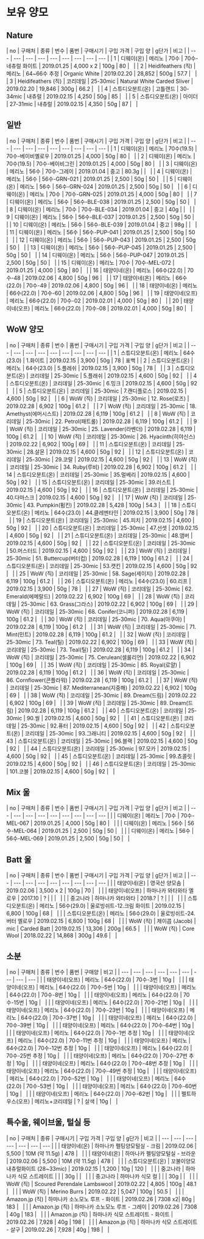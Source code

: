 # 보유 양모

## Nature
| no | 구매처 | 종류 | 번수 | 품번 | 구매시기 | 구입 가격 | 구입 양 | g단가 | 비고 |
| --- | --- | --- | --- | --- | --- | --- | --- | --- |
| 1 | 디웨이(온) | 메리노 | 70수 | 70수-네츄럴 화이트 | 2019.01.25 | 4,000 x 2 | 100g | 80 | &nbsp; |
| 2 | Heidifeathers (직) | 메리노 | 64~66수 추정 | Organic White | 2019.02.20 | 28,852 | 500g | 57.7 | &nbsp; |
| 3 | Heidifeathers (직) | 코리데일 | 25-30mic | Natural White Carded Sliver | 2019.02.20 | 19,846 | 300g | 66.2 | &nbsp; |
| 4 | 스튜디오분트(온) | 고틀랜드 | 30-34mic  | 내츄럴 | 2019.02.15 | 4,250 | 50g | 85 | &nbsp; |
| 5 | 스튜디오분트(온) | 아이더 | 27-31mic | 내츄럴 | 2019.02.15 | 4,350 | 50g | 87 | &nbsp; |

## 일반

| no | 구매처 | 종류 | 번수 | 품번 | 구매시기 | 구입 가격 | 구입 양 | g단가 | 비고 |
| --- | --- | --- | --- | --- | --- | --- | --- | --- |
| 1 | 디웨이(온) | 메리노 | 70수(19.5) | 70수-베이비옐로우 | 2019.01.25 | 4,000 | 50g | 80 | &nbsp; |
| 2 | 디웨이(온) | 메리노 | 70수(19.5) | 70수-베이비그린 | 2019.01.25 | 4,000 | 50g | 80 | &nbsp; |
| 3 | 디웨이(온) | 메리노 | 56수 | 70수-그레이 | 2019.01.04 | 중고 | 80.3g |   | &nbsp; |
| 4 | 디웨이(온) | 메리노 | 56수 | 56수-GRN-021 | 2019.01.25 | 2,500 | 50g | 50 | &nbsp; |
| 5 | 디웨이(온) | 메리노 | 56수 | 56수-GRN-024 | 2019.01.25 | 2,500 | 50g | 50  | &nbsp; |
| 6 | 디웨이(온) | 메리노 | 70수 | 70수-GRN-025 | 2019.01.25 | 4,000 | 50g | 80 | &nbsp; |
| 7 | 디웨이(온) | 메리노 | 56수 | 56수-BLE-038 | 2019.01.25 | 2,500 | 50g | 50  | &nbsp; |
| 8 | 디웨이(온) | 메리노 | 70수 | 70수-BLE-034 | 2019.01.04 | 중고 | 40g |   | &nbsp; |
| 9 | 디웨이(온) | 메리노 | 56수 | 56수-BLE-037 | 2019.01.25 | 2,500 | 50g | 50  | &nbsp; |
| 10 | 디웨이(온) | 메리노 | 56수 | 56수-BLE-039 | 2019.01.04 | 중고 | 98g |   | &nbsp; |
| 11 | 디웨이(온) | 메리노 | 56수 | 56수-PUP-041 | 2019.01.25 | 2,500 | 50g | 50  | &nbsp; |
| 12 | 디웨이(온) | 메리노 | 56수 | 56수-PUP-043 | 2019.01.25 | 2,500 | 50g | 50  | &nbsp; |
| 13 | 디웨이(온) | 메리노 | 56수 | 56수-PUP-045 | 2019.01.25 | 2,500 | 50g | 50  | &nbsp; |
| 14 | 디웨이(온) | 메리노 | 56수 | 56수-PUP-047 | 2019.01.25 | 2,500 | 50g | 50  | &nbsp; |
| 15 | 디웨이(온) | 메리노 | 70수 | 70수-MEL-072 | 2019.01.25 | 4,000 | 50g | 80 | &nbsp; |
| 16 | 태양이네(온) | 메리노 | 66수(22.0) | 70수-48 | 2019.02.06 | 4,800 | 50g | 96  | &nbsp; |
| 17 | 태양이네(온) | 메리노 | 66수(22.0) | 70수-49 | 2019.02.06 | 4,800 | 50g | 96 | &nbsp; |
| 18 | 태양이네(온) | 메리노 | 66수(22.0) | 70수-60 | 2019.02.06 | 4,800 | 50g | 96 |  &nbsp; |
| 19 | 태양이네(오프) | 메리노 | 66수(22.0) | 70수-02 | 2019.02.01 | 4,000 | 50g | 80 |  &nbsp; |
| 20 | 태양이네(오프) | 메리노 | 66수(22.0) | 70수-08 | 2019.02.01 | 4,000 | 50g | 80 | &nbsp; |

## WoW 양모

| no | 구매처 | 종류 | 번수 | 품번 | 구매시기 | 구입 가격 | 구입 양 | g단가 | 비고 |
| --- | --- | --- | --- | --- | --- | --- | --- | --- |
| 1 | 스튜디오분트(온) | 메리노 | 64수(23.0) | 1.화이트 | 2019.02.15 | 3,900 | 50g | 78 | 표백 |
| 2 | 스튜디오분트(온) | 메리노 | 64수(23.0) | 5.플레쉬 | 2019.02.15 | 3,900 | 50g | 78 | &nbsp; |
| 3 | 스튜디오분트(온) | 코리데일 | 25-30mic | 5.플래쉬 | 2019.02.15 | 4,600 | 50g | 92 | &nbsp; |
| 4 | 스튜디오분트(온) | 코리데일 | 25-30mic | 6.밍크 | 2019.02.15 | 4,600 | 50g | 92 | &nbsp; |
| 5 | 스튜디오분트(온) | 코리데일 | 25-30mic | 7.캔디플로스 | 2019.02.15 | 4,600 | 50g | 92 | &nbsp; |
| 6 | WoW (직) | 코리데일 | 25-30mic | 12. Rose(로즈)	 | 2019.02.28 | 6,902 | 100g | 61.2 | &nbsp; |
| 7 | WoW (직) | 코리데일 | 25-30mic | 18. Amethyst(에머시스트) | 2019.02.28 | 6,119 | 100g | 61.2 | &nbsp; |
| 8 | WoW (직) | 코리데일 | 25-30mic | 22. Petrol(패트롤) | 2019.02.28 | 6,119 | 100g | 61.2 | &nbsp; |
| 9 | WoW (직) | 코리데일 | 25-30mic | 25. Lavender(라벤더)	 | 2019.02.28 | 6,119 | 100g | 61.2 | &nbsp; |
| 10 | WoW (직) | 코리데일 | 25-30mic | 26. Hyacinth(히야신스) | 2019.02.22 | 6,902 | 100g | 69 | &nbsp; |
| 11 | 스튜디오분트(온) | 코리데일 | 25-30mic | 28.살몬 | 2019.02.15 | 4,600 | 50g | 92 | &nbsp; |
| 12 | 스튜디오분트(온) | 코리데일 | 25-30mic | 29.코랄 | 2019.02.15 | 4,600 | 50g | 92 | &nbsp; |
| 13 | WoW (직) | 코리데일 | 25-30mic | 34. Ruby(루비)	 | 2019.02.28 | 6,902 | 100g | 61.2 | &nbsp; |
| 14 | 스튜디오분트(온) | 코리데일 | 25-30mic | 35.멀베리 | 2019.02.15 | 4,600 | 50g | 92 | &nbsp; |
| 15 | 스튜디오분트(온) | 코리데일 | 25-30mic | 39.러스트 | 2019.02.15 | 4,600 | 50g | 92 | &nbsp; |
| 16 | 스튜디오분트(온) | 코리데일 | 25-30mic | 40.다마스크 | 2019.02.15 | 4,600 | 50g | 92 | &nbsp; |
| 17 | WoW (직) | 코리데일 | 25-30mic | 43. Pumpkin(펌킨) | 2019.02.28 | 5,428 | 100g | 54.3 | &nbsp; |
| 18 | 스튜디오분트(온) | 메리노 | 64수(23.0) | 44.클레멘타인 | 2019.02.15 | 3,900 | 50g | 78 | &nbsp; |
| 19 | 스튜디오분트(온) | 코리데일 | 25-30mic | 45.피치 | 2019.02.15 | 4,600 | 50g | 92 | &nbsp; |
| 20 | 스튜디오분트(온) | 코리데일 | 25-30mic | 47.선셋 | 2019.02.15 | 4,600 | 50g | 92 | &nbsp; |
| 21 | 스튜디오분트(온) | 코리데일 | 25-30mic | 48.앰버 | 2019.02.15 | 4,600 | 50g | 92 | &nbsp; |
| 22 | 스튜디오분트(온) | 코리데일 | 25-30mic | 50.머스터드 | 2019.02.15 | 4,600 | 50g | 92 | &nbsp; |
| 23 | WoW (직) | 코리데일 | 25-30mic | 51. Buttercup(버터컵) | 2019.02.28 | 6,119 | 100g | 61.2 | &nbsp; |
| 24 | 스튜디오분트(온) | 코리데일 | 25-30mic | 53.캣킨 | 2019.02.15 | 4,600 | 50g | 92 | &nbsp; |
| 25 | WoW (직) | 코리데일 | 25-30mic | 58. Sage(세이지)	 | 2019.02.28 | 6,119 | 100g | 61.2 | &nbsp; |
| 26 | 스튜디오분트(온) | 메리노 | 64수(23.0) | 60.리프 | 2019.02.15 | 3,900 | 50g | 78 | &nbsp; |
| 27 | WoW (직) | 코리데일 | 25-30mic | 62. Emerald(에메랄드) | 2019.02.22 | 6,902 | 100g | 69 | &nbsp; |
| 28 | WoW (직) | 코리데일 | 25-30mic | 63. Grass(그라스) | 2019.02.22 | 6,902 | 100g | 69 | &nbsp; |
| 29 | WoW (직) | 코리데일 | 25-30mic | 68. Conifer(코니퍼) | 2019.02.28 | 6,119 | 100g | 61.2 | &nbsp; |
| 30 | WoW (직) | 코리데일 | 25-30mic | 70. Aqua(아쿠아) | 2019.02.28 | 6,119 | 100g | 61.2 | &nbsp; |
| 31 | WoW (직) | 코리데일 | 25-30mic | 71. Mint(민트) | 2019.02.28 | 6,119 | 100g | 61.2 | &nbsp; |
| 32 | WoW (직) | 코리데일 | 25-30mic | 73. Teal(틸) | 2019.02.22 | 6,902 | 100g | 69 | &nbsp; |
| 33 | WoW (직) | 코리데일 | 25-30mic | 73. Teal(틸) | 2019.02.28 | 6,119 | 100g | 61.2 | &nbsp; |
| 34 | WoW (직) | 코리데일 | 25-30mic | 75. Cerulean(셀룰리언) | 2019.02.22 | 6,902 | 100g | 69 | &nbsp; |
| 35 | WoW (직) | 코리데일 | 25-30mic | 85. Royal(로얄)	 | 2019.02.28 | 6,119 | 100g | 61.2 | &nbsp; |
| 36 | WoW (직) | 코리데일 | 25-30mic | 86. Cornflower(콘플라워)	 | 2019.02.28 | 6,119 | 100g | 61.2 | &nbsp; |
| 37 | WoW (직) | 코리데일 | 25-30mic | 87. Mediterranean(지중해) | 2019.02.22 | 6,902 | 100g | 69 | &nbsp; |
| 38 | WoW (직) | 코리데일 | 25-30mic | 89. Dream(드림) | 2019.02.22 | 6,902 | 100g | 69 | &nbsp; |
| 39 | WoW (직) | 코리데일 | 25-30mic | 89. Dream(드림) | 2019.02.28 | 6,119 | 100g | 61.2 | &nbsp; |
| 40 | 스튜디오분트(온) | 코리데일 | 25-30mic | 90.씰 | 2019.02.15 | 4,600 | 50g | 92 | &nbsp; |
| 41 | 스튜디오분트(온) | 코리데일 | 25-30mic | 92.퓨터 | 2019.02.15 | 4,600 | 50g | 92 | &nbsp; |
| 42 | 스튜디오분트(온) | 코리데일 | 25-30mic | 93.그래니티 | 2019.02.15 | 4,600 | 50g | 92 | &nbsp; |
| 43 | 스튜디오분트(온) | 코리데일 | 25-30mic | 96.블랙 | 2019.02.15 | 4,600 | 50g | 92 | &nbsp; |
| 44 | 스튜디오분트(온) | 코리데일 | 25-30mic | 97.모카 | 2019.02.15 | 4,600 | 50g | 92 | &nbsp; |
| 45 | 스튜디오분트(온) | 코리데일 | 25-30mic | 99.쵸콜릿 | 2019.02.15 | 4,600 | 50g | 92 | &nbsp; |
| 46 | 스튜디오분트(온) | 코리데일 | 25-30mic | 101.코블 | 2019.02.15 | 4,600 | 50g | 92 | &nbsp; |


## Mix 울

| no | 구매처 | 종류 | 번수 | 품번 | 구매시기 | 구입 가격 | 구입 양 | g단가 | 비고 |
| --- | --- | --- | --- | --- | --- | --- | --- | --- |
|  | 디웨이(온) | 메리노 | 70수 | 70수-MEL-067 | 2019.01.25 | 4,000 | 50g | 80 | &nbsp; |
|  | 디웨이(온) | 메리노 | 56수 | 56수-MEL-064 | 2019.01.25 | 2,500 | 50g | 50  | &nbsp; |
|  | 디웨이(온) | 메리노 | 56수 | 56수-MEL-069 | 2019.01.25 | 2,500 | 50g | 50  | &nbsp; |


## Batt 울

| no | 구매처 | 종류 | 번수 | 품번 | 구매시기 | 구입 가격 | 구입 양 | g단가 | 비고 |
| --- | --- | --- | --- | --- | --- | --- | --- | --- |
|  | 태양이네(온) | 영국산 양모솜 | 2019.02.06 | 3,500 x 2 | 100g | 70 | &nbsp; |
|  | 태양이네(오프) | 하마나카 와타와타 옐로우 | 2017.10 | ? |  |  | &nbsp; |
|  | 중고나라 | 하마나카 와타와타 | 2018.? | ? |  |  | &nbsp; |
|  | 스튜디오분트(온) | 메리노 | 56수(29.0) | 울로빙쉬트-12.크림 화이트 | 2019.02.15 | 6,800 | 100g | 68 | &nbsp; |
|  | 스튜디오분트(온) | 메리노 | 56수(29.0) | 울로빙쉬트-24.버터 옐로우 | 2019.02.15 | 6,800 | 100g | 68 | &nbsp; |
|  | WoW (직) | 제이콥 (Jacob) | mic | Carded Batt | 2019.02.15 | 13,306 | 200g | 66.5 | &nbsp; |
|  | WoW (직) | Core Wool | 2018.02.22 | 14,868 | 300g | 49.6 | &nbsp; |


## 소분

| no | 구매처 | 종류 | 번수 | 품번 | 구매양 | 비고 |
| --- | --- | --- | --- | --- | --- | --- | --- | --- |
|  | 태양이네(오프) | 메리노 | 64수(22.0) | 70수-3번 | 10g | &nbsp; |
|  | 태양이네(오프) | 메리노 | 64수(22.0) | 70수-5번 | 10g | &nbsp; |
|  | 태양이네(오프) | 메리노 | 64수(22.0) | 70수-8번 |  10g | &nbsp; |
|  | 태양이네(오프) | 메리노 | 64수(22.0) | 70수-15번 | 10g | &nbsp; |
|  | 태양이네(오프) | 메리노 | 64수(22.0) | 70수-21번 | 10g | &nbsp; |
|  | 태양이네(오프) | 메리노 | 64수(22.0) | 70수-23번 | 10g | &nbsp; |
|  | 태양이네(오프) | 메리노 | 64수(22.0) | 70수-37번 | 10g | &nbsp; |
|  | 태양이네(오프) | 메리노 | 64수(22.0) | 70수-39번 | 10g | &nbsp; |
|  | 태양이네(오프) | 메리노 | 64수(22.0) | 70수-64번 | 10g | &nbsp; |
|  | 태양이네(오프) | 메리노 | 64수(22.0) | 70수-1번 추정 | 10g | &nbsp; |
|  | 태양이네(오프) | 메리노 | 64수(22.0) | 70수-11번 추정 | 10g | &nbsp; |
|  | 태양이네(오프) | 메리노 | 64수(22.0) | 70수-12번 추정 | 10g | &nbsp; |
|  | 태양이네(오프) | 메리노 | 64수(22.0) | 70수-25번 추정 | 10g | &nbsp; |
|  | 태양이네(오프) | 메리노 | 64수(22.0) | 70수-27번 추정 | 10g | &nbsp; |
|  | 태양이네(오프) | 메리노 | 64수(22.0) | 70수-48번 추정 | 10g | &nbsp; |
|  | 태양이네(오프) | 메리노 | 64수(22.0) | 70수-49번 추정 | 10g | &nbsp; |
|  | 태양이네(오프) | 메리노 | 64수(22.0) | 70수-52번 | 10g | &nbsp; |
|  | 태양이네(오프) | 메리노 | 64수(22.0) | 70수-53번 | 10g | &nbsp; |
|  | 태양이네(오프) | 메리노 | 64수(22.0) | 70수-60번 | 10g | &nbsp; |
|  | 태양이네(오프) | 메리노 | 64수(22.0) | 70수-62번 | 10g | &nbsp; |
|  | 펠트하우스(오프) | 메리노+코리데일 | ? | 살색 | 10g | &nbsp; |


## 특수울, 웨이브울, 털실 등

| no | 구매처 | 종류 | 구매시기 | 구입 가격 | 구입 양 | g단가 | 비고 |
| --- | --- |  --- | --- | --- | --- | --- |
|  | 태양이네(온) | 하마나카 펠팅양모털실 - 크림 | 2019.02.06 | 5,500 | 10M (약 11.5g) | 478 | &nbsp; |
|  | 태양이네(온) | 하마나카 펠팅양모털실 - 브라운 | 2019.02.06 | 5,500 | 10M (약 11.5g) | 478 | &nbsp; |
|  | 스튜디오분트(온) | 꼬불이양모 내츄럴화이트 (28~33mic) | 2019.02.15 | 1,200 | 10g | 120 | &nbsp; |
|  | 중고나라 | 하마나카 식모 스트레이트  |  |  | 30g |  | &nbsp; |
|  | 중고나라 | 하마나카 식모 컬  |  |  | 30g |  | &nbsp; |
|  |  WoW (직) | Scoured Perendale Lambswool | 2019.02.22 | 4,805 | 100g | 48.1 | &nbsp; |
|  |  WoW (직) | Merino Burrs | 2019.02.22 | 5,047 | 100g | 50.5 | &nbsp; |
|  |  Amazon.jp (직) | 하마나카 소노모노 루프 - 화이트 | 2019.02.26 | 7308 x2| 80g | 183 | &nbsp; |
|  |  Amazon.jp (직) | 하마나카 소노모노 루프 - 그레이 | 2019.02.26 | 7308 | 40g | 183 | &nbsp; |
|  |  Amazon.jp (직) | 하마나카 식모 스트레이트 - 화이트 | 2019.02.26 | 7,928 | 40g | 198 | &nbsp; |
|  |  Amazon.jp (직) | 하마나카 식모 스트레이트 - 살구 | 2019.02.26 | 7,928 | 40g | 198 | &nbsp; |
